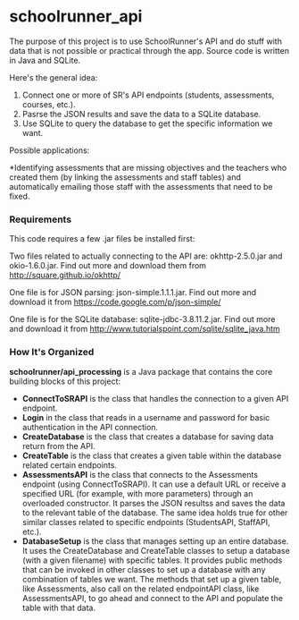 # schoolrunner_api
The purpose of this project is to use SchoolRunner's API and do stuff with data that is not possible or practical through the app.  Source code is written in Java and SQLite.

Here's the general idea:

1. Connect one or more of SR's API endpoints (students, assessments, courses, etc.).
2. Pasrse the JSON results and save the data to a SQLite database.
3. Use SQLite to query the database to get the specific information we want.

Possible applications:

*Identifying assessments that are missing objectives and the teachers who created them (by linking the assessments and staff tables) and automatically emailing those staff with the assessments that need to be fixed.

### Requirements
This code requires a few .jar files be installed first:

Two files related to actually connecting to the API are: okhttp-2.5.0.jar and okio-1.6.0.jar.  Find out more and download them from http://square.github.io/okhttp/

One file is for JSON parsing: json-simple.1.1.1.jar.  Find out more and download it from https://code.google.com/p/json-simple/

One file is for the SQLite database: sqlite-jdbc-3.8.11.2.jar.  Find out more and download it from http://www.tutorialspoint.com/sqlite/sqlite_java.htm

### How It's Organized
**schoolrunner/api_processing** is a Java package that contains the core building blocks of this project:

* **ConnectToSRAPI** is the class that handles the connection to a given API endpoint.
* **Login** in the class that reads in a username and password for basic authentication in the API connection.
* **CreateDatabase** is the class that creates a database for saving data return from the API.
* **CreateTable** is the class that creates a given table within the database related certain endpoints.
* **AssessmentsAPI** is the class that connects to the Assessments endpoint (using ConnectToSRAPI).  It can use a default URL or receive a specified URL (for example, with more parameters) through an overloaded constructor.  It parses the JSON resultss and saves the data to the relevant table of the database.  The same idea holds true for other similar classes related to specific endpoints (StudentsAPI, StaffAPI, etc.).
* **DatabaseSetup** is the class that manages setting up an entire database.  It uses the CreateDatabase and CreateTable classes to setup a database (with a given filename) with specific tables.  It provides public methods that can be invoked in other classes to set up a database with any combination of tables we want.  The methods that set up a given table, like Assessments, also call on the related endpointAPI class, like AssessmentsAPI, to go ahead and connect to the API and populate the table with that data.
